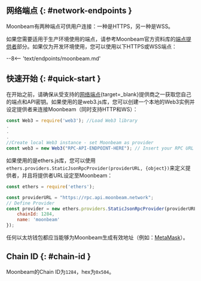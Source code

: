 ## 网络端点 {: #network-endpoints }

Moonbeam有两种端点可供用户连接：一种是HTTPS，另一种是WSS。

如果您需要适用于生产环境使用的端点，请参考Moonbeam官方资料库的[端点提供者](/builders/get-started/endpoints/#endpoint-providers)部分。如果仅为开发环境使用，您可以使用以下HTTPS或WSS端点：

--8<-- 'text/endpoints/moonbeam.md'

## 快速开始 {: #quick-start }

在开始之前，请确保从受支持的[网络端点](/builders/get-started/endpoints/){target=_blank}提供商之一获取您自己的端点和API密钥。如果使用的是web3.js库，您可以创建一个本地的Web3实例并设定提供者来连接Moonbeam（同时支持HTTP和WS）：

```js
const Web3 = require('web3'); //Load Web3 library
.
.
.
//Create local Web3 instance - set Moonbeam as provider
const web3 = new Web3("RPC-API-ENDPOINT-HERE"); // Insert your RPC URL here
```

如果使用的是ethers.js库，您可以使用`ethers.providers.StaticJsonRpcProvider(providerURL, {object})`来定义提供者，并且将提供者URL设定至Moonbeam：

```js
const ethers = require('ethers');

const providerURL = "https://rpc.api.moonbeam.network";
// Define Provider
const provider = new ethers.providers.StaticJsonRpcProvider(providerURL, {
    chainId: 1284,
    name: 'moonbeam'
});
```

任何以太坊钱包都应当能够为Moonbeam生成有效地址（例如：[MetaMask](https://metamask.io/)）。

## Chain ID {: #chain-id } 

Moonbeam的Chain ID为`1284`，hex为`0x504`。
